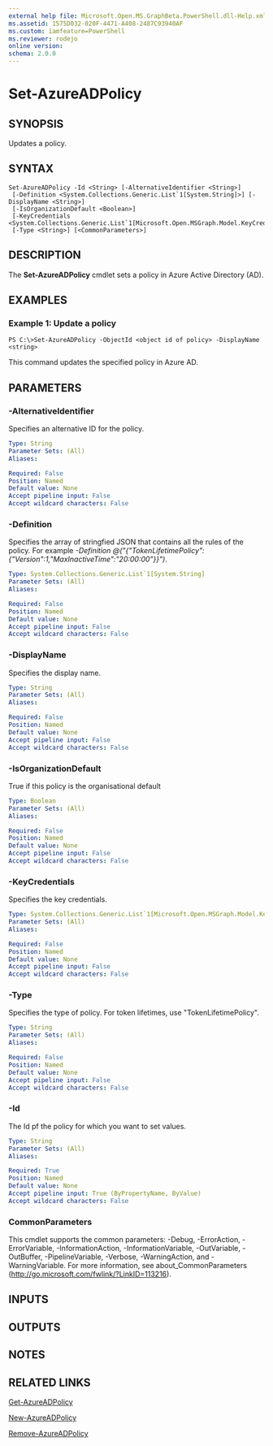 ```yaml
---
external help file: Microsoft.Open.MS.GraphBeta.PowerShell.dll-Help.xml
ms.assetid: 1575D032-020F-4471-A408-2487C93940AF
ms.custom: iamfeature=PowerShell
ms.reviewer: rodejo
online version: 
schema: 2.0.0
---
```


# Set-AzureADPolicy

## SYNOPSIS
Updates a policy.

## SYNTAX

```
Set-AzureADPolicy -Id <String> [-AlternativeIdentifier <String>]
 [-Definition <System.Collections.Generic.List`1[System.String]>] [-DisplayName <String>]
 [-IsOrganizationDefault <Boolean>]
 [-KeyCredentials <System.Collections.Generic.List`1[Microsoft.Open.MSGraph.Model.KeyCredential]>]
 [-Type <String>] [<CommonParameters>]
```

## DESCRIPTION
The **Set-AzureADPolicy** cmdlet sets a policy in Azure Active Directory (AD).

## EXAMPLES

### Example 1: Update a policy
```
PS C:\>Set-AzureADPolicy -ObjectId <object id of policy> -DisplayName <string>
```

This command updates the specified policy in Azure AD.

## PARAMETERS

### -AlternativeIdentifier
Specifies an alternative ID for the policy.

```yaml
Type: String
Parameter Sets: (All)
Aliases: 

Required: False
Position: Named
Default value: None
Accept pipeline input: False
Accept wildcard characters: False
```

### -Definition
Specifies the array of stringfied JSON that contains all the rules of the policy. For example
*-Definition @("{"TokenLifetimePolicy":{"Version":1,"MaxInactiveTime":"20:00:00"}}")*.

```yaml
Type: System.Collections.Generic.List`1[System.String]
Parameter Sets: (All)
Aliases: 

Required: False
Position: Named
Default value: None
Accept pipeline input: False
Accept wildcard characters: False
```

### -DisplayName
Specifies the display name.

```yaml
Type: String
Parameter Sets: (All)
Aliases: 

Required: False
Position: Named
Default value: None
Accept pipeline input: False
Accept wildcard characters: False
```

### -IsOrganizationDefault
True if this policy is the organisational default

```yaml
Type: Boolean
Parameter Sets: (All)
Aliases: 

Required: False
Position: Named
Default value: None
Accept pipeline input: False
Accept wildcard characters: False
```

### -KeyCredentials
Specifies the key credentials.

```yaml
Type: System.Collections.Generic.List`1[Microsoft.Open.MSGraph.Model.KeyCredential]
Parameter Sets: (All)
Aliases: 

Required: False
Position: Named
Default value: None
Accept pipeline input: False
Accept wildcard characters: False
```

### -Type
Specifies the type of policy. For token lifetimes, use "TokenLifetimePolicy".

```yaml
Type: String
Parameter Sets: (All)
Aliases: 

Required: False
Position: Named
Default value: None
Accept pipeline input: False
Accept wildcard characters: False
```

### -Id
The Id pf the policy for which you want to set values.

```yaml
Type: String
Parameter Sets: (All)
Aliases: 

Required: True
Position: Named
Default value: None
Accept pipeline input: True (ByPropertyName, ByValue)
Accept wildcard characters: False
```

### CommonParameters
This cmdlet supports the common parameters: -Debug, -ErrorAction, -ErrorVariable, -InformationAction, -InformationVariable, -OutVariable, -OutBuffer, -PipelineVariable, -Verbose, -WarningAction, and -WarningVariable. For more information, see about_CommonParameters (http://go.microsoft.com/fwlink/?LinkID=113216).

## INPUTS

## OUTPUTS

## NOTES

## RELATED LINKS

[Get-AzureADPolicy](./Get-AzureADPolicy.md)

[New-AzureADPolicy](./New-AzureADPolicy.md)

[Remove-AzureADPolicy](./Remove-AzureADPolicy.md)
